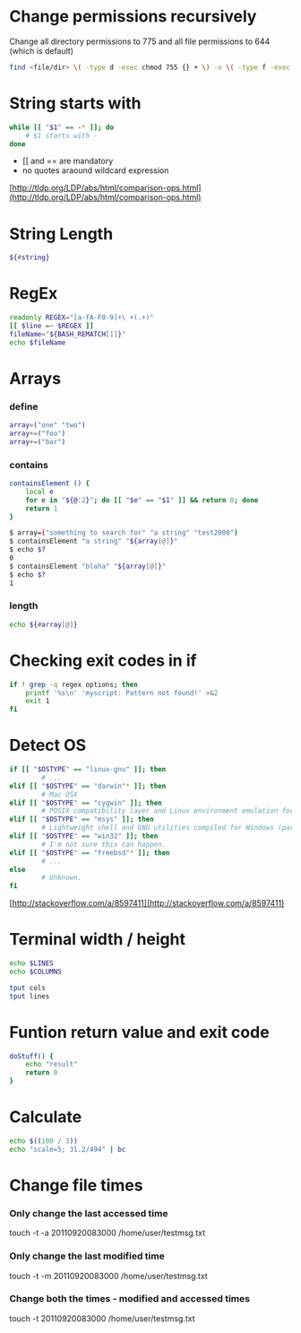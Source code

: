 # Change permissions recursively
Change all directory permissions to 775 and all file permissions to 644 (which is default)

```bash
find <file/dir> \( -type d -exec chmod 755 {} + \) -o \( -type f -exec chmod 644 {} + \)
```

# String starts with
```bash
while [[ "$1" == -* ]]; do
    # $1 starts with -
done
```
- [[ and == are mandatory
- no quotes araound wildcard expression

[http://tldp.org/LDP/abs/html/comparison-ops.html](http://tldp.org/LDP/abs/html/comparison-ops.html)

# String Length
```bash
${#string}
```

# RegEx
```bash
readonly REGEX="[a-fA-F0-9]+\ +(.+)"
[[ $line =~ $REGEX ]]
fileName="${BASH_REMATCH[1]}"
echo $fileName
```

# Arrays
### define
```bash
array=("one" "two")
array+=("foo")
array+=("bar")
```

### contains
```bash
containsElement () {
    local e
    for e in "${@:2}"; do [[ "$e" == "$1" ]] && return 0; done
    return 1
}
```
```bash
$ array=("something to search for" "a string" "test2000")
$ containsElement "a string" "${array[@]}"
$ echo $?
0
$ containsElement "blaha" "${array[@]}"
$ echo $?
1
```

### length
```bash
echo ${#array[@]}
```


# Checking exit codes in if
```bash
if ! grep -q regex options; then
    printf '%s\n' 'myscript: Pattern not found!' >&2
    exit 1
fi
```

# Detect OS
```bash
if [[ "$OSTYPE" == "linux-gnu" ]]; then
        # ...
elif [[ "$OSTYPE" == "darwin"* ]]; then
        # Mac OSX
elif [[ "$OSTYPE" == "cygwin" ]]; then
        # POSIX compatibility layer and Linux environment emulation for Windows
elif [[ "$OSTYPE" == "msys" ]]; then
        # Lightweight shell and GNU utilities compiled for Windows (part of MinGW)
elif [[ "$OSTYPE" == "win32" ]]; then
        # I'm not sure this can happen.
elif [[ "$OSTYPE" == "freebsd"* ]]; then
        # ...
else
        # Unknown.
fi
```
[http://stackoverflow.com/a/8597411](http://stackoverflow.com/a/8597411)

# Terminal width / height

```bash
echo $LINES
echo $COLUMNS
```

```bash
tput cols
tput lines
```

# Funtion return value and exit code
```bash
doStuff() {
    echo "result"
    return 0
}
```

# Calculate
```bash
echo $((100 / 3))
echo "scale=5; 31.2/494" | bc
```

# Change file times

### Only change the last accessed time
touch -t -a 20110920083000 /home/user/testmsg.txt

### Only change the last modified time
touch -t -m 20110920083000 /home/user/testmsg.txt

### Change both the times - modified and accessed times
touch -t 20110920083000 /home/user/testmsg.txt
